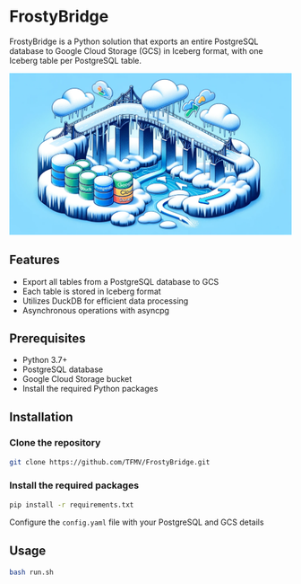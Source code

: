 # FrostyBridge

FrostyBridge is a Python solution that exports an entire PostgreSQL database to Google Cloud Storage (GCS) in Iceberg format, with one Iceberg table per PostgreSQL table.

![FrostyBridge](assets/fb.webp)

## Features

- Export all tables from a PostgreSQL database to GCS
- Each table is stored in Iceberg format
- Utilizes DuckDB for efficient data processing
- Asynchronous operations with asyncpg

## Prerequisites

- Python 3.7+
- PostgreSQL database
- Google Cloud Storage bucket
- Install the required Python packages

## Installation

### Clone the repository

```bash
git clone https://github.com/TFMV/FrostyBridge.git
```

### Install the required packages

```bash
pip install -r requirements.txt
```

Configure the `config.yaml` file with your PostgreSQL and GCS details

## Usage

```bash
bash run.sh
```
